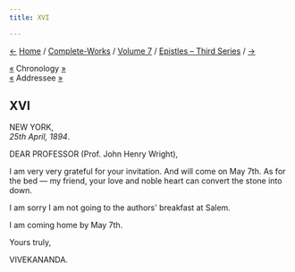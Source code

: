 ```yaml
---
title: XVI

---
```

<div>

[←](15_brother.htm) [Home](../../../index.htm) /
[Complete-Works](../../complete_works.htm) / [Volume
7](../volume_7_contents.htm) / [Epistles – Third
Series](epistles_third_series_contents.htm) / [→](17_sister.htm)

  

[«](../../volume_9/letters_fifth_series/016_mother.htm) Chronology
[»](17_sister.htm)  
[«](12_adhyapakji.htm) Addressee [»](19_adhyapakji.htm)

## XVI

NEW YORK,  
*25th April, 1894*.

DEAR PROFESSOR (Prof. John Henry Wright),

I am very very grateful for your invitation. And will come on May 7th.
As for the bed — my friend, your love and noble heart can convert the
stone into down.

I am sorry I am not going to the authors' breakfast at Salem.

I am coming home by May 7th.

Yours truly,

VIVEKANANDA.

</div>
